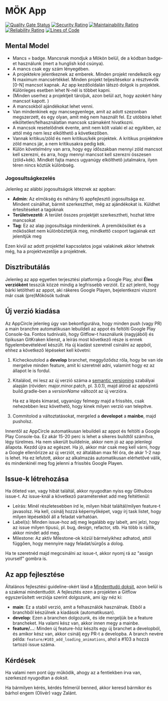 # MÖK App

[![Quality Gate Status](https://sonarcloud.io/api/project_badges/measure?project=mok-it_mok-app&metric=alert_status)](https://sonarcloud.io/summary/new_code?id=mok-it_mok-app)
[![Security Rating](https://sonarcloud.io/api/project_badges/measure?project=mok-it_mok-app&metric=security_rating)](https://sonarcloud.io/summary/new_code?id=mok-it_mok-app)
[![Maintainability Rating](https://sonarcloud.io/api/project_badges/measure?project=mok-it_mok-app&metric=sqale_rating)](https://sonarcloud.io/summary/new_code?id=mok-it_mok-app)
[![Reliability Rating](https://sonarcloud.io/api/project_badges/measure?project=mok-it_mok-app&metric=reliability_rating)](https://sonarcloud.io/summary/new_code?id=mok-it_mok-app)
[![Lines of Code](https://sonarcloud.io/api/project_badges/measure?project=mok-it_mok-app&metric=ncloc)](https://sonarcloud.io/summary/new_code?id=mok-it_mok-app)

## Mental Model

- Mancs = badge. Mancsnak mondjuk a Mökön belül, de a kódban badge-et használunk (mert a hunglish
  kód csúnya).
- A mancs csak egy szám lényegében.
- A projektekre jelentkeznek az emberek. Minden projekt rendelkezik egy N maximum mancsértékkel.
  Minden projekt teljesítésekor a résztvevők [0-N] mancsot kapnak. Az app kezdőoldalán látszó dolgok
  is projektek. Különleges esetben lehet N-nél is többet kapni.
- (Minden userhez a projektjeit tároljuk, azon belül azt, hogy azokért hány mancsot kapott. )
- A mancsokból ajándékokat lehet venni.
- Van mindenkinek egy mancsegyenlege, amit az adott szezonban megszerzett, és egy olyan, amit még
  nem használt fel. Ez utóbbira lehet elköltetlen/felhasználatlan mancsok számaként hivatkozni.
- A mancsok resetelődnek évente, amit nem költ valaki el az egyikben, az attól még nem lesz
  elkölthető a következőben.
- Vannak kritikus/zöld és nem kritikus/kék projektek. A kritikus projektekre zöld mancs jár, a nem
  kritikusakra pedig kék.
- Külön követelmény van arra, hogy egy időszakban mennyi zöld mancsot kell szerezni, és arra, hogy
  mennyi mancsot kell szerezni összesen (zöld+kék). Mindkét fajta mancs ugyanúgy elkölthető
  jutalmakra, ilyen téren nincs köztük különbség.

### Jogosultságkezelés

Jelenleg az alábbi jogosultságok léteznek az appban:

- **Admin**: Az elmökség és néhány fő appfejlesztő jogosultsága ez. Mindent csinálhat, bármit
  szerkeszthet, még az ajándékokat is. Küldhet értesítéseket a tagoknak
- **Területvezető**: A terület összes projektjét szerkesztheti, hozhat létre mancsokat
- **Tag**: Ez az alap jogosultsága mindenkinek. A premökösöket és a mökösöket nem különböztetjük
  meg, mindkettő csoport tagjainak ezt jelenítjük meg

Ezen kívül az adott projekttel kapcsolatos jogai valakinek akkor lehetnek még, ha a projektvezetője
a projektnek.

## Disztributálás

Jelenleg az app egyetlen terjesztési platformja a Google Play, ahol **Éles verzióként** tesszük
közzé mindig a legfrissebb verziót. Ez azt jelenti, hogy bárki letöltheti az appot, aki rákeres
Google Playen, bejelentkezni viszont már csak (pre)Mökösök tudnak

## Új verzió kiadása

Az AppCircle jelenleg úgy van bekonfigurálva, hogy minden push (vagy PR) a main branchre
automatikusan lebuildeli az appot és feltölti Google Play Console-ba. Fontos tudnivaló, hogy
Gitflow-t használunk (nagyjából) és tipikusan GitKraken klienst, a leírás most következő része is
ennek
figyelembevételével készült. Ha új kiadást szeretnél csinálni az appból, ehhez a következő lépéseket
kell követni:

1) Kicheckoutolod a **develop** branchet, meggyőződsz róla, hogy be van ide mergelve minden feature,
   amit ki szeretnél adni, valamint hogy ez az állapot le is fordul.
2) Kitalálod, mi lesz az új verzió száma a [semantic versioning](https://semver.org/) szabályai
   alapján (röviden: major.minor.patch, pl. 3.0.1), majd átírod az appszintű build.gradle-ben a
   *versionName* változót az új verzióra.

   Ha ez a lépés kimarad, ugyanúgy felmegy majd a frissítés, csak
   nehezebben lesz követhető, hogy kinek milyen verzió van telepítve.
3) Commitolod a változtatásokat, mergeled a **developot** a **mainbe**, majd pusholsz.

Innentől az AppCircle automatikusan lebuildeli az appot és feltölti a Google Play Console-ba. Ez
akár
15-20 perc is lehet a sikeres buildtől számítva, légy türelmes. Ha nem sikerült buildelnie, akkor
nem jó az app jelenlegi állapota. Kezdd újra az egészet. Ha jó, akkor már csak meg kell várni, hogy
a Google ellenőrizze az új verziót, ez általában max fél
óra, de akár 1-2 nap is lehet. Ha ez lefutott, akkor az alkalmazás automatikusan elérhetővé válik,
és mindenkinél meg fog jelenni a frissítés Google Playen.

## Issue-k létrehozása

Ha ötleted van, vagy hibát találtál, akkor nyugodtan nyiss egy Githubos issue-t. Az issue-knál a
következő paramétereket add meg feltétlenül:

- Leírás: Minél részletesebben írd le, milyen hibát találtál/milyen feature-t javasolsz. Ha kell,
  csinálj hozzá képernyőképet, vagy írj task listet, hogy milyen lépésekből áll a feladat várhatóan.
- Label(s): Minden issue-hoz adj meg legalább egy labelt, ami jelzi, hogy az issue milyen típusú,
  pl. bug, design, refactor, stb. Ha több is ráillik, akkor mindet add meg.
- Milestone: Az aktív Milestone-ok közül bármelyikhez adhatod, attól függően, hogy mennyire nagy
  feladat/sürgős a dolog.

Ha te szeretnéd majd megcsinálni az issue-t, akkor nyomj rá az "assign yourself" gombra is.

## Az app fejlesztése

Általános fejlesztési guideline-okért lásd a [Mindenttudó doksit](https://bit.ly/itmindenttudo),
azon belül is a szakmai mindenttudót. A fejlesztés ezen a projekten a Gitflow egyszerűsített
verziója szerint dolgozunk, ami így néz ki:

- **main**: Ez a stabil verzió, amit a felhasználók használnak. Ebből a branchből készülnek a
  kiadások (automatikusan).
- **develop**: Ezen a branchen dolgozunk, és ide mergeljük be a feature brancheket. Ha valami kész
  van, akkor innen megy a mainbe.
- **feature/...**: Minden új feature-höz készíts egy új branchet a developból, és amikor kész van,
  akkor csinálj egy PR-t a developba. A branch nevére példa: `feature/#103_add_loading_animations`,
  ahol a
  #103 a hozzá tartozó issue száma.

## Kérdések

Ha valami nem pont úgy működik, ahogy az a fentiekben írva van, szerkeszd nyugodtan a doksit.

Ha bármilyen kérés, kérdés felmerül benned, akkor keresd bármikor és bárhol engem (Olivér) vagy
Zalánt.
